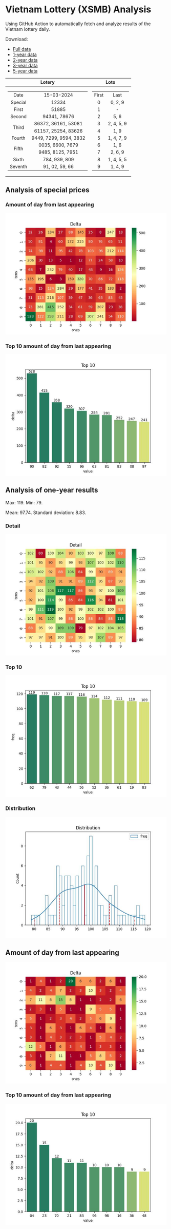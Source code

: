 # Vietnam Lottery (XSMB) Analysis

Using GitHub Action to automatically fetch and analyze results of the Vietnam lottery daily.

Download:

* [Full data](https://raw.githubusercontent.com/khiemdoan/vietnam-lottery-xsmb-analysis/main/results/xsmb.csv)
* [1-year data](https://raw.githubusercontent.com/khiemdoan/vietnam-lottery-xsmb-analysis/main/results/xsmb_1_year.csv)
* [2-year data](https://raw.githubusercontent.com/khiemdoan/vietnam-lottery-xsmb-analysis/main/results/xsmb_2_year.csv)
* [3-year data](https://raw.githubusercontent.com/khiemdoan/vietnam-lottery-xsmb-analysis/main/results/xsmb_3_year.csv)
* [5-year data](https://raw.githubusercontent.com/khiemdoan/vietnam-lottery-xsmb-analysis/main/results/xsmb_5_year.csv)

| Lotery      | Loto |
| :-----------: | :-----------: |
| <table><tr><td>Date</td><td>15-03-2024</td></tr><tr><td>Special</td><td>12334</td></tr><tr><td>First</td><td>51885</td></tr><tr><td>Second</td><td>94341, 78676</td></tr><tr><td rowspan="2">Third</td><td>86372, 36161, 53081</td></tr><tr><td>61157, 25254, 83626</td></tr><tr><td>Fourth</td><td>9449, 7299, 9594, 3832</td></tr><tr><td rowspan="2">Fifth</td><td>0035, 6600, 7679</td></tr><tr><td>9485, 8125, 7951</td></tr><tr><td>Sixth</td><td>784, 939, 809</td></tr><tr><td>Seventh</td><td>91, 02, 59, 66</td></tr></table> | <table><tr><td>First</td><td>Last</td></tr><tr><td>0</td><td>0, 2, 9</td></tr><tr><td>1</td><td>-</td></tr><tr><td>2</td><td>5, 6</td></tr><tr><td>3</td><td>2, 4, 5, 9</td></tr><tr><td>4</td><td>1, 9</td></tr><tr><td>5</td><td>1, 4, 7, 9</td></tr><tr><td>6</td><td>1, 6</td></tr><tr><td>7</td><td>2, 6, 9</td></tr><tr><td>8</td><td>1, 4, 5, 5</td></tr><tr><td>9</td><td>1, 4, 9</td></tr></table> |


<h2>Analysis of special prices</h2>

<h3>Amount of day from last appearing</h3>

![Delta](images/special_delta.jpg)

<h3>Top 10 amount of day from last appearing</h3>

![Delta top 10](images/special_delta_top_10.jpg)

<h2>Analysis of one-year results</h2>

Max: 119. Min: 79.

Mean: 97.74. Standard deviation: 8.83.

<h3>Detail</h3>

![Detail](images/heatmap.jpg)

<h3>Top 10</h3>

![Top 10](images/top-10.jpg)

<h3>Distribution</h3>

![Distribution](images/distribution.jpg)

<h2>Amount of day from last appearing</h2>

![Delta](images/delta.jpg)

<h3>Top 10 amount of day from last appearing</h3>

![Delta top 10](images/delta_top_10.jpg)